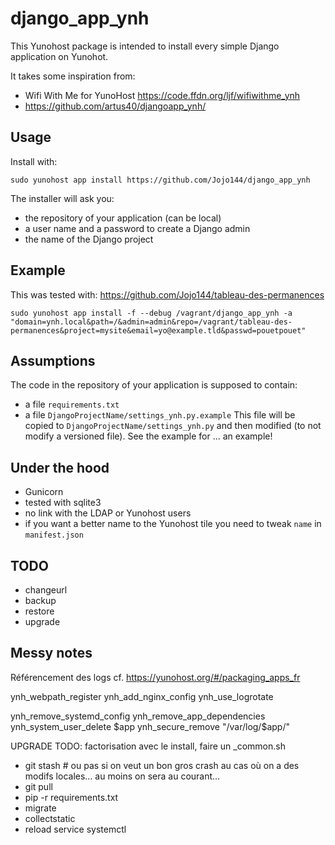 django_app_ynh
===============

This Yunohost package is intended to install every simple Django application on Yunohot.

It takes some inspiration from:
  - Wifi With Me for YunoHost https://code.ffdn.org/ljf/wifiwithme_ynh
  - https://github.com/artus40/djangoapp_ynh/


## Usage

Install with:

```
sudo yunohost app install https://github.com/Jojo144/django_app_ynh
```

The installer will ask you:
  - the repository of your application (can be local)
  - a user name and a password to create a Django admin
  - the name of the Django project
    

## Example

This was tested with: https://github.com/Jojo144/tableau-des-permanences

```
sudo yunohost app install -f --debug /vagrant/django_app_ynh -a "domain=ynh.local&path=/&admin=admin&repo=/vagrant/tableau-des-permanences&project=mysite&email=yo@example.tld&passwd=pouetpouet"
```

## Assumptions

The code in the repository of your application is supposed to contain:

  - a file `requirements.txt`
  - a file `DjangoProjectName/settings_ynh.py.example`
	This file will be copied to `DjangoProjectName/settings_ynh.py` and then modified (to not modify a versioned file). See the example for ... an example!



## Under the hood

  - Gunicorn
  - tested with sqlite3
  - no link with the LDAP or Yunohost users
  - if you want a better name to the Yunohost tile you need to tweak `name` in `manifest.json`


## TODO

  - changeurl
  - backup
  - restore
  - upgrade


## Messy notes

Référencement des logs cf. https://yunohost.org/#/packaging_apps_fr

ynh_webpath_register
ynh_add_nginx_config
ynh_use_logrotate

ynh_remove_systemd_config
ynh_remove_app_dependencies
ynh_system_user_delete $app
ynh_secure_remove "/var/log/$app/"

UPGRADE
  TODO: factorisation avec le install, faire un _common.sh
 - git stash # ou pas si on veut un bon gros crash au cas où on a des modifs locales… au moins on sera au courant…
 - git pull
 - pip -r requirements.txt
 - migrate
 - collectstatic
 - reload service systemctl

